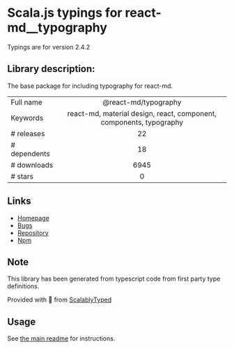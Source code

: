 
# Scala.js typings for react-md__typography

Typings are for version 2.4.2

## Library description:
The base package for including typography for react-md.

|                    |                 |
| ------------------ | :-------------: |
| Full name          | @react-md/typography |
| Keywords           | react-md, material design, react, component, components, typography |
| # releases         | 22 |
| # dependents       | 18 |
| # downloads        | 6945 |
| # stars            | 0 |

## Links
- [Homepage](https://react-md.dev/packages/typography/demos)
- [Bugs](https://github.com/mlaursen/react-md/issues)
- [Repository](https://github.com/mlaursen/react-md)
- [Npm](https://www.npmjs.com/package/%40react-md%2Ftypography)
    


## Note
This library has been generated from typescript code from first party type definitions.

Provided with :purple_heart: from [ScalablyTyped](https://github.com/oyvindberg/ScalablyTyped)

## Usage
See [the main readme](../../readme.md) for instructions.


